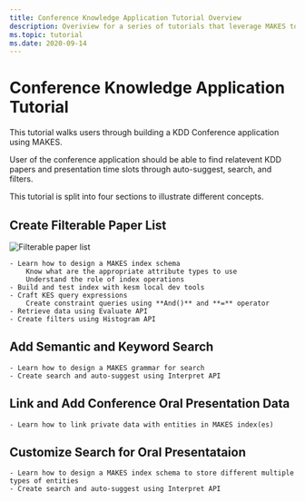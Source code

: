 ```yaml
---
title: Conference Knowledge Application Tutorial Overview
description: Overiview for a series of tutorials that leverage MAKES to build a conference knowledge application
ms.topic: tutorial
ms.date: 2020-09-14
---
```

# Conference Knowledge Application Tutorial

This tutorial walks users through building a KDD Conference application using MAKES.

User of the conference application should be able to find relatevent KDD papers and presentation time slots through auto-suggest, search, and filters.

This tutorial is split into four sections to illustrate different concepts. 

## Create Filterable Paper List

![Filterable paper list](/media/conference-app-filterable-paperlist.png)

	- Learn how to design a MAKES index schema
		Know what are the appropriate attribute types to use 
		Understand the role of index operations
    - Build and test index with kesm local dev tools
	- Craft KES query expressions
		Create constraint queries using **And()** and **=** operator
	- Retrieve data using Evaluate API
	- Create filters using Histogram API

## Add Semantic and Keyword Search

	- Learn how to design a MAKES grammar for search
	- Create search and auto-suggest using Interpret API

## Link and Add Conference Oral Presentation Data

	- Learn how to link private data with entities in MAKES index(es)

## Customize Search for Oral Presentataion 

    - Learn how to design a MAKES index schema to store different multiple types of entities
	- Create search and auto-suggest using Interpret API